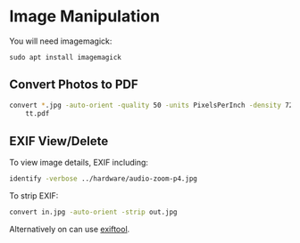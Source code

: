 # Image Manipulation

You will need imagemagick:

```
sudo apt install imagemagick
```

## Convert Photos to PDF

```sh
convert *.jpg -auto-orient -quality 50 -units PixelsPerInch -density 72x72 \
    tt.pdf
```

## EXIF View/Delete

To view image details, EXIF including:

```sh
identify -verbose ../hardware/audio-zoom-p4.jpg
```

To strip EXIF:

```sh
convert in.jpg -auto-orient -strip out.jpg
```

Alternatively on can use [exiftool](/apps/cli-exiftool.html).
